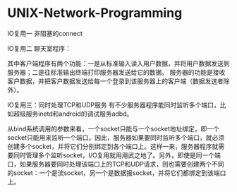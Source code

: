 UNIX-Network-Programming
========================
IO复用一 非阻塞的connect

IO复用二 聊天室程序：

其中客户端程序有两个功能：一是从标准输入读入用户数据，并将用户数据发送到服务器；二是往标准输出终端打印服务器发送给它的数据。
服务器的功能是接收客户数据，并把客户数据发送给每一个登录到该服务器上的客户端（数据发送者除外）。

IO复用三：同时处理TCP和UDP服务
有不少服务器程序能同时监听多个端口，比如超级服务inetd和android的调试服务adbd。

从bind系统调用的参数来看，一个socket只能与一个socket地址绑定，即一个socket只能用来监听一个端口。因此，服务器如果要同时监听多个端口，就必须创建多个socket，并将它们分别绑定到各个端口上。这样一来，服务器程序就需要同时管理多个监听socket，I/O复用就用用武之地了。另外，即使是同一个端口，如果服务器要同时处理该端口上的TCP和UDP请求，则也需要创建两个不同的socket：一个是流socket，另一个是数据报socket，并将它们都绑定到该端口上。
